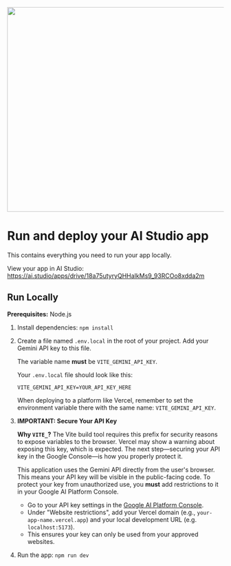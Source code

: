 <div align="center">
<img width="1200" height="475" alt="GHBanner" src="https://github.com/user-attachments/assets/0aa67016-6eaf-458a-adb2-6e31a0763ed6" />
</div>

# Run and deploy your AI Studio app

This contains everything you need to run your app locally.

View your app in AI Studio: https://ai.studio/apps/drive/18a75utyryQHHaIkMs9_93RCOo8xdda2m

## Run Locally

**Prerequisites:**  Node.js


1. Install dependencies:
   `npm install`
2. Create a file named `.env.local` in the root of your project. Add your Gemini API key to this file.
   
   The variable name **must** be `VITE_GEMINI_API_KEY`.

   Your `.env.local` file should look like this:
   ```
   VITE_GEMINI_API_KEY=YOUR_API_KEY_HERE
   ```
   When deploying to a platform like Vercel, remember to set the environment variable there with the same name: `VITE_GEMINI_API_KEY`.

3. **IMPORTANT: Secure Your API Key**

   **Why `VITE_`?** The Vite build tool requires this prefix for security reasons to expose variables to the browser. Vercel may show a warning about exposing this key, which is expected. The next step—securing your API key in the Google Console—is how you properly protect it.

   This application uses the Gemini API directly from the user's browser. This means your API key will be visible in the public-facing code. To protect your key from unauthorized use, you **must** add restrictions to it in your Google AI Platform Console.
   
   - Go to your API key settings in the [Google AI Platform Console](https://aistudio.google.com/app/apikey).
   - Under "Website restrictions", add your Vercel domain (e.g., `your-app-name.vercel.app`) and your local development URL (e.g. `localhost:5173`).
   - This ensures your key can only be used from your approved websites.

4. Run the app:
   `npm run dev`
